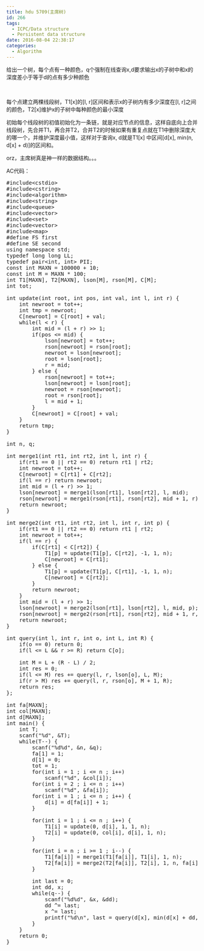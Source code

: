 ```yaml
---
title: hdu 5709(主席树)
id: 266
tags:
  - ICPC/Data structure
  - Persistent data structure
date: 2016-08-04 22:38:17
categories:
  - Algorithm
---
```


给出一个树，每个点有一种颜色，q个强制在线查询x,d要求输出x的子树中和x的深度差小于等于d的点有多少种颜色

&nbsp;

每个点建立两棵线段树，T1[x]的[l, r]区间和表示x的子树内有多少深度在[l, r]之间的颜色，T2[x]维护x的子树中每种颜色的最小深度

初始每个线段树的初值初始化为一条链，就是对应节点的信息，这样自底向上合并线段树，先合并T1，再合并T2，合并T2的时候如果有重复点就在T1中删除深度大的哪一个，并维护深度最小值，这样对于查询x, d就是T1[x] 中区间[d[x], min(n, d[x] + d)]的区间和。

orz，主席树真是神一样的数据结构。。。

AC代码：
<pre class="lang:c++ decode:true ">#include&lt;cstdio&gt;
#include&lt;cstring&gt;
#include&lt;algorithm&gt;
#include&lt;string&gt;
#include&lt;queue&gt;
#include&lt;vector&gt;
#include&lt;set&gt;
#include&lt;vector&gt;
#include&lt;map&gt;
#define FS first
#define SE second
using namespace std;
typedef long long LL;
typedef pair&lt;int, int&gt; PII;
const int MAXN = 100000 + 10;
const int M = MAXN * 100;
int T1[MAXN], T2[MAXN], lson[M], rson[M], C[M];
int tot;

int update(int root, int pos, int val, int l, int r) {
    int newroot = tot++;
    int tmp = newroot;
    C[newroot] = C[root] + val;
    while(l &lt; r) {
        int mid = (l + r) &gt;&gt; 1;
        if(pos &lt;= mid) {
            lson[newroot] = tot++;
            rson[newroot] = rson[root];
            newroot = lson[newroot];
            root = lson[root];
            r = mid;
        } else {
            rson[newroot] = tot++;
            lson[newroot] = lson[root];
            newroot = rson[newroot];
            root = rson[root];
            l = mid + 1;
        }
        C[newroot] = C[root] + val;
    }
    return tmp;
}

int n, q;

int merge1(int rt1, int rt2, int l, int r) {
    if(rt1 == 0 || rt2 == 0) return rt1 | rt2;
    int newroot = tot++;
    C[newroot] = C[rt1] + C[rt2];
    if(l == r) return newroot;
    int mid = (l + r) &gt;&gt; 1;
    lson[newroot] = merge1(lson[rt1], lson[rt2], l, mid);
    rson[newroot] = merge1(rson[rt1], rson[rt2], mid + 1, r);
    return newroot;
}

int merge2(int rt1, int rt2, int l, int r, int p) {
    if(rt1 == 0 || rt2 == 0) return rt1 | rt2;
    int newroot = tot++;
    if(l == r) {
        if(C[rt1] &lt; C[rt2]) {
            T1[p] = update(T1[p], C[rt2], -1, 1, n);
            C[newroot] = C[rt1];
        } else {
            T1[p] = update(T1[p], C[rt1], -1, 1, n);
            C[newroot] = C[rt2];
        }
        return newroot;
    }
    int mid = (l + r) &gt;&gt; 1;
    lson[newroot] = merge2(lson[rt1], lson[rt2], l, mid, p);
    rson[newroot] = merge2(rson[rt1], rson[rt2], mid + 1, r, p);
    return newroot;
}

int query(int l, int r, int o, int L, int R) {
    if(o == 0) return 0;
    if(l &lt;= L &amp;&amp; r &gt;= R) return C[o];

    int M = L + (R - L) / 2;
    int res = 0;
    if(l &lt;= M) res += query(l, r, lson[o], L, M);
    if(r &gt; M) res += query(l, r, rson[o], M + 1, R);
    return res;
};

int fa[MAXN];
int col[MAXN];
int d[MAXN];
int main() {
    int T;
    scanf("%d", &amp;T);
    while(T--) {
        scanf("%d%d", &amp;n, &amp;q);
        fa[1] = 1;
        d[1] = 0;
        tot = 1;
        for(int i = 1 ; i &lt;= n ; i++)
            scanf("%d", &amp;col[i]);
        for(int i = 2 ; i &lt;= n ; i++)
            scanf("%d", &amp;fa[i]);
        for(int i = 1 ; i &lt;= n ; i++) {
            d[i] = d[fa[i]] + 1;
        }

        for(int i = 1 ; i &lt;= n ; i++) {
            T1[i] = update(0, d[i], 1, 1, n);
            T2[i] = update(0, col[i], d[i], 1, n);
        }

        for(int i = n ; i &gt;= 1 ; i--) {
            T1[fa[i]] = merge1(T1[fa[i]], T1[i], 1, n);
            T2[fa[i]] = merge2(T2[fa[i]], T2[i], 1, n, fa[i]);
        }

        int last = 0;
        int dd, x;
        while(q--) {
            scanf("%d%d", &amp;x, &amp;dd);
            dd ^= last;
            x ^= last;
            printf("%d\n", last = query(d[x], min(d[x] + dd, n), T1[x], 1, n));
        }
    }
    return 0;
}
</pre>
&nbsp;